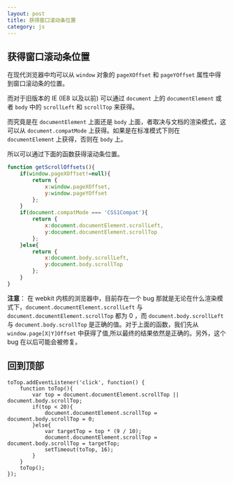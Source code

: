 ```yaml
---
layout: post
title: 获得窗口滚动条位置
category: js
---
```


## 获得窗口滚动条位置

在现代浏览器中均可以从 `window` 对象的 `pageXOffset` 和 `pageYOffset` 属性中得到窗口滚动条的位置。

而对于旧版本的 IE (IE8 以及以前) 可以通过
`document` 上的 `documentElement` 或者 `body` 中的 `scrollLeft` 和 `scrollTop` 来获得。

而究竟是在 `documentElement` 上面还是 `body` 上面，者取决与文档的渲染模式，这可以从 `document.compatMode` 上获得。如果是在标准模式下则在 `documentElement` 上获得，否则在 `body` 上。

所以可以通过下面的函数获得滚动条位置。

```javascript
function getScrollOffsets(){
	if(window.pageXOffset!=null){
		return {
			x:window.pageXOffset,
			y:window.pageYOffset
		};
	}
	if(document.compatMode === 'CSS1Compat'){
		return {
			x:document.documentElement.scrollLeft,
			y:document.documentElement.scrollTop
		};
	}else{
		return {
			x:document.body.scrollLeft,
			y:document.body.scrollTop
		};
	}
}
```

**注意**： 在 webkit 内核的浏览器中，目前存在一个 bug 那就是无论在什么渲染模式下，`document.documentElement.scrollLeft` 与 `document.documentElement.scrollTop`
都为 0 ，而 `document.body.scrollLeft` 与 `document.body.scrollTop` 是正确的值。对于上面的函数，我们先从 `window.page[X|Y]Offset` 中获得了值,所以最终的结果依然是正确的。另外，这个 bug 在以后可能会被修复。

## 回到顶部


```
toTop.addEventListener('click', function() {
    function toTop(){
        var top = document.documentElement.scrollTop || document.body.scrollTop;
        if(top < 20){
            document.documentElement.scrollTop = document.body.scrollTop = 0;
        }else{
            var targetTop = top * (9 / 10);
            document.documentElement.scrollTop = document.body.scrollTop = targetTop;
            setTimeout(toTop, 16);
        }
    }
    toTop();
});
```

